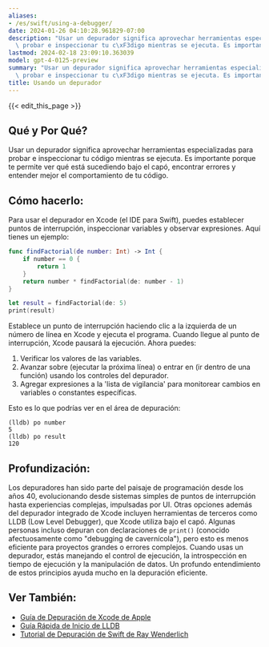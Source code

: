 ```yaml
---
aliases:
- /es/swift/using-a-debugger/
date: 2024-01-26 04:10:28.961829-07:00
description: "Usar un depurador significa aprovechar herramientas especializadas para\
  \ probar e inspeccionar tu c\xF3digo mientras se ejecuta. Es importante porque te\u2026"
lastmod: 2024-02-18 23:09:10.363039
model: gpt-4-0125-preview
summary: "Usar un depurador significa aprovechar herramientas especializadas para\
  \ probar e inspeccionar tu c\xF3digo mientras se ejecuta. Es importante porque te\u2026"
title: Usando un depurador
---
```


{{< edit_this_page >}}

## Qué y Por Qué?
Usar un depurador significa aprovechar herramientas especializadas para probar e inspeccionar tu código mientras se ejecuta. Es importante porque te permite ver qué está sucediendo bajo el capó, encontrar errores y entender mejor el comportamiento de tu código.

## Cómo hacerlo:
Para usar el depurador en Xcode (el IDE para Swift), puedes establecer puntos de interrupción, inspeccionar variables y observar expresiones. Aquí tienes un ejemplo:

```Swift
func findFactorial(de number: Int) -> Int {
    if number == 0 {
        return 1
    }
    return number * findFactorial(de: number - 1)
}

let result = findFactorial(de: 5)
print(result)
```

Establece un punto de interrupción haciendo clic a la izquierda de un número de línea en Xcode y ejecuta el programa. Cuando llegue al punto de interrupción, Xcode pausará la ejecución. Ahora puedes:

1. Verificar los valores de las variables.
2. Avanzar sobre (ejecutar la próxima línea) o entrar en (ir dentro de una función) usando los controles del depurador.
3. Agregar expresiones a la 'lista de vigilancia' para monitorear cambios en variables o constantes específicas.

Esto es lo que podrías ver en el área de depuración:

```
(lldb) po number
5
(lldb) po result
120
```

## Profundización:
Los depuradores han sido parte del paisaje de programación desde los años 40, evolucionando desde sistemas simples de puntos de interrupción hasta experiencias complejas, impulsadas por UI. Otras opciones además del depurador integrado de Xcode incluyen herramientas de terceros como LLDB (Low Level Debugger), que Xcode utiliza bajo el capó. Algunas personas incluso depuran con declaraciones de `print()` (conocido afectuosamente como "debugging de cavernícola"), pero esto es menos eficiente para proyectos grandes o errores complejos. Cuando usas un depurador, estás manejando el control de ejecución, la introspección en tiempo de ejecución y la manipulación de datos. Un profundo entendimiento de estos principios ayuda mucho en la depuración eficiente.

## Ver También:
- [Guía de Depuración de Xcode de Apple](https://developer.apple.com/documentation/xcode/debugging/)
- [Guía Rápida de Inicio de LLDB](https://lldb.llvm.org/use/tutorial.html)
- [Tutorial de Depuración de Swift de Ray Wenderlich](https://www.raywenderlich.com/966538-arc-and-memory-management-in-swift)
